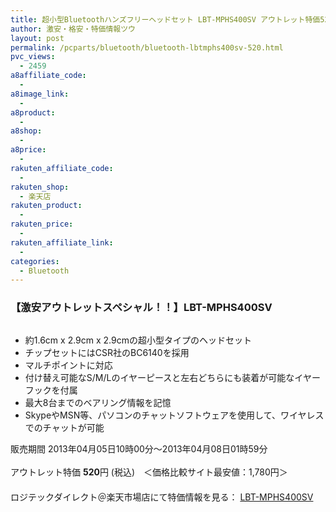 ```yaml
---
title: 超小型Bluetoothハンズフリーヘッドセット LBT-MPHS400SV アウトレット特価520円！
author: 激安・格安・特価情報ツウ
layout: post
permalink: /pcparts/bluetooth/bluetooth-lbtmphs400sv-520.html
pvc_views:
  - 2459
a8affiliate_code:
  - 
a8image_link:
  - 
a8product:
  - 
a8shop:
  - 
a8price:
  - 
rakuten_affiliate_code:
  - 
rakuten_shop:
  - 楽天店
rakuten_product:
  - 
rakuten_price:
  - 
rakuten_affiliate_link:
  - 
categories:
  - Bluetooth
---
```

### 【激安アウトレットスペシャル！！】LBT-MPHS400SV

<div class="img-bg2 img_L">
  <a href="http://hb.afl.rakuten.co.jp/hgc/036be60e.f56749c0.03ae1481.d73d1064/?pc=http%3a%2f%2fitem.rakuten.co.jp%2flogitec%2flbt-mphs400sv-sale%2f%3fscid%3daf_link_img&m=http%3a%2f%2fm.rakuten.co.jp%2flogitec%2fi%2f10005067%2f" target="_blank"><img src="http://hbb.afl.rakuten.co.jp/hgb/?pc=http%3a%2f%2fthumbnail.image.rakuten.co.jp%2f%400_gold%2flogitec%2fdust%2fLBT-MPHS400SV.jpg%3f_ex%3d128x128&m=http%3a%2f%2fthumbnail.image.rakuten.co.jp%2f%400_gold%2flogitec%2fdust%2fLBT-MPHS400SV.jpg" border="0" title="" alt="" /></a>
</div>

<!--more-->

  * 約1.6cm x 2.9cm x 2.9cmの超小型タイプのヘッドセット
  * チップセットにはCSR社のBC6140を採用
  * マルチポイントに対応
  * 付け替え可能なS/M/Lのイヤーピースと左右どちらにも装着が可能なイヤーフックを付属
  * 最大8台までのベアリング情報を記憶
  * SkypeやMSN等、パソコンのチャットソフトウェアを使用して、ワイヤレスでのチャットが可能

販売期間 2013年04月05日10時00分～2013年04月08日01時59分  
<br clear="all" />アウトレット特価 <span class="tokka-price"><strong>520</strong></span>円 (税込)　＜価格比較サイト最安値：1,780円＞  
　　  
ロジテックダイレクト＠楽天市場店にて特価情報を見る： <a href="http://hb.afl.rakuten.co.jp/hgc/036be60e.f56749c0.03ae1481.d73d1064/?pc=http%3a%2f%2fitem.rakuten.co.jp%2flogitec%2flbt-mphs400sv-sale%2f%3fscid%3daf_link_img&m=http%3a%2f%2fm.rakuten.co.jp%2flogitec%2fi%2f10005067%2f" target="_blank"><span class="fs150p">LBT-MPHS400SV</span></a>